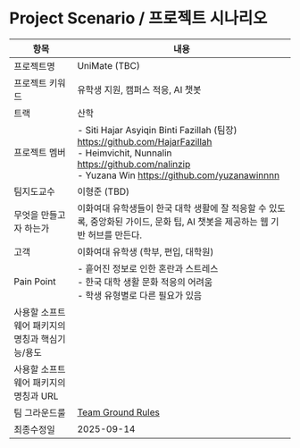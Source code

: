 # Project Scenario / 프로젝트 시나리오

| 항목 | 내용 |
|------|------|
| 프로젝트명 | UniMate (TBC) |
| 프로젝트 키워드 | 유학생 지원, 캠퍼스 적응, AI 챗봇 |
| 트랙 | 산학 |
| 프로젝트 멤버 | - Siti Hajar Asyiqin Binti Fazillah (팀장) https://github.com/HajarFazillah <br> - Heimvichit, Nunnalin https://github.com/nalinzip <br> - Yuzana Win https://github.com/yuzanawinnnn |
| 팀지도교수 | 이형준 (TBD) |
| 무엇을 만들고자 하는가 | 이화여대 유학생들이 한국 대학 생활에 잘 적응할 수 있도록, 중앙화된 가이드, 문화 팁, AI 챗봇을 제공하는 웹 기반 허브를 만든다. |
| 고객 | 이화여대 유학생 (학부, 편입, 대학원) |
| Pain Point | - 흩어진 정보로 인한 혼란과 스트레스 <br> - 한국 대학 생활  문화 적응의 어려움 <br> - 학생 유형별로 다른 필요가 있음 |
| 사용할 소프트웨어 패키지의 명칭과 핵심기능/용도 |  |
| 사용할 소프트웨어 패키지의 명칭과 URL |  |
| 팀 그라운드룰 | [Team Ground Rules](./GroundRule.md) |
| 최종수정일 | 2025-09-14 |

